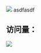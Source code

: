<!---
CGQAQ/CGQAQ is a ✨ special ✨ repository because its `README.md` (this file) appears on your GitHub profile.
You can click the Preview link to take a look at your changes.
--->

<img src="/content.svg">
asdfasdf

## 访问量： 
![](https://profile-counter.glitch.me/cgqaq/count.svg)
